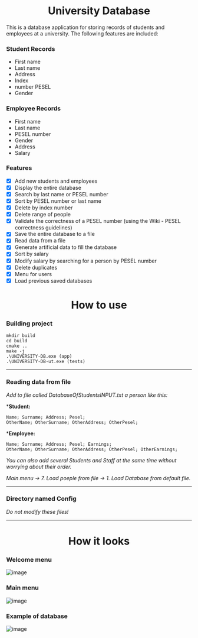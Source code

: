 
<h1 align="center"> University Database </h1>

This is a database application for storing records of students and employees at a university. The following features are included:

### Student Records

 - First name 
 - Last name
 -  Address
 -  Index
 -  number PESEL 
 - Gender

### Employee Records

 - First name 
 - Last name 
 - PESEL number 
 - Gender 
 - Address 
 - Salary

### Features

- [x] Add new students and employees
- [x] Display the entire database
- [x] Search by last name or PESEL number
- [x] Sort by PESEL number or last name
- [x] Delete by index number
- [x] Delete range of people
- [x] Validate the correctness of a PESEL number (using the Wiki - PESEL correctness guidelines)
- [x] Save the entire database to a file
- [x] Read data from a file
- [x] Generate artificial data to fill the database
- [x] Sort by salary
- [x] Modify salary by searching for a person by PESEL number
- [x] Delete duplicates
- [x] Menu for users
- [x] Load previous saved databases

<h1 align="center">How to use</h1>


### Building project
    mkdir build
    cd build
    cmake ..
    make -j
    .\UNIVERSITY-DB.exe (app)
    .\UNIVERSITY-DB-ut.exe (tests)
    
---
### Reading data from file
*Add to file called DatabaseOfStudentsINPUT.txt a person like this:*

***Student:**

    
    Name; Surname; Address; Pesel;
    OtherName; OtherSurname; OtherAddress; OtherPesel;
***Employee:**

    Name; Surname; Address; Pesel; Earnings;
    OtherName; OtherSurname; OtherAddress; OtherPesel; OtherEarnings;
*You can also add several Students and Staff at the same time without worrying about their order.*

*Main menu -> 7. Load poeple from file -> 1. Load Database from default file.*

---
### Directory named Config

*Do not modify these files!*

---
<h1 align="center"> How it looks </h1>

### Welcome menu
![image](https://user-images.githubusercontent.com/85802542/209230961-c7707b53-d761-4372-924b-49497b58a7d8.png)

### Main menu
![image](https://user-images.githubusercontent.com/85802542/209231009-1d9eae05-8763-4e27-a782-5ae51606ffff.png)

### Example of database
![image](https://user-images.githubusercontent.com/85802542/209231036-92c21352-f2a8-4dc0-b331-6a785de8566c.png)
